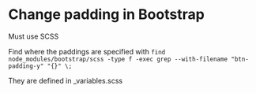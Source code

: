# Change padding in Bootstrap
Must use SCSS

Find where the paddings are specified with `find node_modules/bootstrap/scss -type f -exec grep --with-filename "btn-padding-y" "{}" \;`

They are defined in _variables.scss